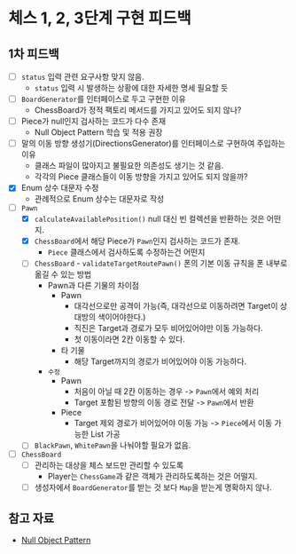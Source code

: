 # 체스 1, 2, 3단계 구현 피드백

## 1차 피드백

- [ ] `status` 입력 관련 요구사항 맞지 않음.
    - `status` 입력 시 발생하는 상황에 대한 자세한 명세 필요할 듯
- [ ] `BoardGenerator`를 인터페이스로 두고 구현한 이유
    - ChessBoard가 정적 팩토리 메서드를 가지고 있어도 되지 않나?
- [ ] Piece가 null인지 검사하는 코드가 다수 존재
    - Null Object Pattern 학습 및 적용 권장
- [ ] 말의 이동 방향 생성기(DirectionsGenerator)를 인터페이스로 구현하여 주입하는 이유
    - 클래스 파일이 많아지고 불필요한 의존성도 생기는 것 같음.
    - 각각의 Piece 클래스들이 이동 방향을 가지고 있어도 되지 않을까?
- [x] Enum 상수 대문자 수정
    - 관례적으로 Enum 상수는 대문자로 작성
- [ ] `Pawn`
    - [x] `calculateAvailablePosition()` null 대신 빈 컬렉션을 반환하는 것은 어떤지.
    - [x] `ChessBoard`에서 해당 Piece가 `Pawn`인지 검사하는 코드가 존재.
        - `Piece` 클래스에서 검사하도록 수정하는건 어떤지
    - [ ] `ChessBoard` - `validateTargetRoutePawn()` 폰의 기본 이동 규칙을 폰 내부로 옮길 수 있는 방법
      - Pawn과 다른 기물의 차이점
        - Pawn
          - 대각선으로만 공격이 가능(즉, 대각선으로 이동하려면 Target이 상대방의 색이어야한다.)
          - 직진은 Target과 경로가 모두 비어있어야만 이동 가능하다.
          - 첫 이동이라면 2칸 이동할 수 있다.
        - 타 기물
          - 해당 Target까지의 경로가 비어있어야 이동 가능하다.
      - `수정`
        - Pawn 
          - 처음이 아닐 때 2칸 이동하는 경우 -> `Pawn`에서 예외 처리
          - Target 포함된 방향의 이동 경로 전달 -> `Pawn`에서 반환
        - Piece
          - Target 제외 경로가 비어있어야 이동 가능 -> `Piece`에서 이동 가능한 List<Position> 가공
    - [ ] `BlackPawn`, `WhitePawn`을 나눠야할 필요가 없음.
- [ ] `ChessBoard`
    - [ ] 관리하는 대상을 체스 보드만 관리할 수 있도록
        - Player는 `ChessGame`과 같은 객체가 관리하도록하는 것은 어떨지.
    - [ ] 생성자에서 `BoardGenerator`를 받는 것 보다 `Map`을 받는게 명확하지 않나.

## 참고 자료

- [Null Object Pattern](https://johngrib.github.io/wiki/pattern/null-object/)
